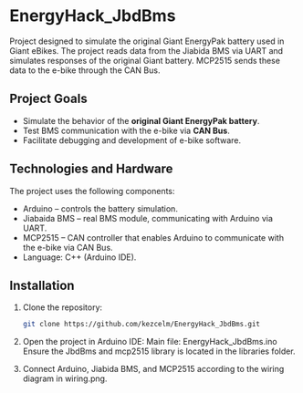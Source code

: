 # EnergyHack_JbdBms

Project designed to simulate the original Giant EnergyPak battery used in Giant eBikes.
The project reads data from the Jiabida BMS via UART and simulates responses of the original Giant battery.
MCP2515 sends these data to the e-bike through the CAN Bus.

## Project Goals

- Simulate the behavior of the **original Giant EnergyPak battery**.  
- Test BMS communication with the e-bike via **CAN Bus**.  
- Facilitate debugging and development of e-bike software.

## Technologies and Hardware

The project uses the following components:  

- Arduino – controls the battery simulation.  
- Jiabaida BMS – real BMS module, communicating with Arduino via UART.  
- MCP2515 – CAN controller that enables Arduino to communicate with the e-bike via CAN Bus.  
- Language: C++ (Arduino IDE).  

## Installation

1. Clone the repository:  
   ```bash
   git clone https://github.com/kezcelm/EnergyHack_JbdBms.git

2. Open the project in Arduino IDE:
Main file: EnergyHack_JbdBms.ino
Ensure the JbdBms and mcp2515 library is located in the libraries folder.

3. Connect Arduino, Jiabida BMS, and MCP2515 according to the wiring diagram in wiring.png.